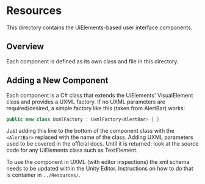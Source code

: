 # Resources
This directory contains the UiElements-based user interface components.

## Overview
Each component is defined as its own class and file in this directory.

## Adding a New Component
Each component is a C# class that extends the UiElements' VisualElement class and provides a UXML factory. If no UXML
parameters are required/desired, a simple factory like this (taken from AlertBar) works:
```csharp
public new class UxmlFactory : UxmlFactory<AlertBar> { }
```
Just adding this line to the bottom of the component class with the `<AlertBar>` replaced with the name of the class.
Adding UXML parameters used to be covered in the official docs. Until it is returned: look at the source code for
any UiElements class such as TextElement.

To use the component in UXML (with editor inspections) the xml schema needs to be updated within the Unity Editor.
Instructions on how to do that is container in `../Resources/`.
